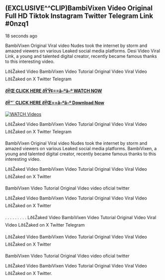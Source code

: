 ## (EXCLUSIVE^^CLIP)BambiVixen Video Original Full HD Tiktok Instagram Twitter Telegram Link #0nzq1

18 seconds ago

BambiVixen Original Viral video Nudes took the internet by storm and amazed viewers on various Leaked social media platforms. Desi Video Viral Link, a young and talented digital creator, recently became famous thanks to this interesting video.

LðšŽaked Video BambiVixen Video Tutorial Original Video Viral Video LðšŽaked on X Twitter Telegram

**[ðŸŒ CLICK HERE ðŸŸ¢==â–ºâ–º WATCH NOW](https://clips-mediaa.blogspot.com/2025/02/video-viral-download.html)**

**[ðŸ”´ CLICK HERE ðŸŒ==â–ºâ–º Download Now](https://clips-mediaa.blogspot.com/2025/02/video-viral-download.html)**

[![WATCH Videos](https://i.imgur.com/dJHk4Zq.gif)](https://clips-mediaa.blogspot.com/2025/02/video-viral-download.html)

LðšŽaked Video BambiVixen Video Tutorial Original Video Viral Video LðšŽaked on X Twitter Telegram

BambiVixen Original Viral video Nudes took the internet by storm and amazed viewers on various Leaked social media platforms. BambiVixen, a young and talented digital creator, recently became famous thanks to this interesting video.

LðšŽaked Video BambiVixen Video Tutorial Original Video Viral Video LðšŽaked on X Twitter

BambiVixen Video Tutorial Original Video video oficial twitter

LðšŽaked Video BambiVixen Video Tutorial Original Video Viral Video LðšŽaked on X Twitter

. . . . . . . . . LðšŽaked Video BambiVixen Video Tutorial Original Video Viral Video LðšŽaked on X Twitter Telegram

LðšŽaked Video BambiVixen Video Tutorial Original Video Viral Video LðšŽaked on X Twitter

BambiVixen Video Tutorial Original Video video oficial twitter

LðšŽaked Video BambiVixen Video Tutorial Original Video Viral Video LðšŽaked on X Twitter.